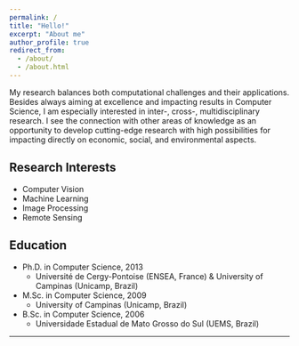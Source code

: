 ```yaml
---
permalink: /
title: "Hello!"
excerpt: "About me"
author_profile: true
redirect_from: 
  - /about/
  - /about.html
---
```


My research balances both computational challenges and their applications. Besides always aiming at excellence and impacting results in Computer Science, I am especially interested in inter-, cross-, multidisciplinary research. I see the connection with other areas of knowledge as an opportunity to develop cutting-edge research with high possibilities for impacting directly on economic, social, and environmental aspects.


Research Interests
------
- Computer Vision
- Machine Learning
- Image Processing
- Remote Sensing

Education
------
- Ph.D. in Computer Science, 2013
  - Université de Cergy-Pontoise (ENSEA, France) & University of Campinas (Unicamp, Brazil)
- M.Sc. in Computer Science, 2009
  - University of Campinas (Unicamp, Brazil)
- B.Sc. in Computer Science, 2006
  - Universidade Estadual de Mato Grosso do Sul (UEMS, Brazil)


---
